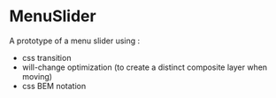 # MenuSlider
A prototype of a menu slider using :
- css transition
- will-change optimization (to create a distinct composite layer when moving)
- css BEM notation
